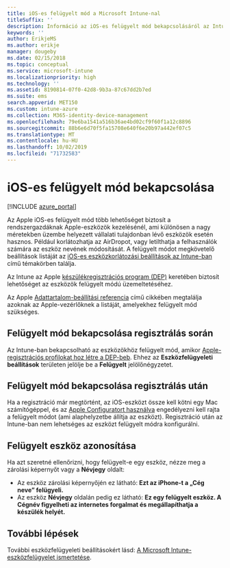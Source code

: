 ```yaml
---
title: iOS-es felügyelt mód a Microsoft Intune-nal
titleSuffix: ''
description: Információ az iOS-es felügyelt mód bekapcsolásáról az Intune-ban.
keywords: ''
author: ErikjeMS
ms.author: erikje
manager: dougeby
ms.date: 02/15/2018
ms.topic: conceptual
ms.service: microsoft-intune
ms.localizationpriority: high
ms.technology: ''
ms.assetid: 8190814-07f0-42d8-9b3a-87c67dd2b7ed
ms.suite: ems
search.appverid: MET150
ms.custom: intune-azure
ms.collection: M365-identity-device-management
ms.openlocfilehash: 79e6ba1541a516b36ae4bd02cf9f60f1a12c8896
ms.sourcegitcommit: 88b6e6d70f5fa15708e640f6e20b97a442ef07c5
ms.translationtype: MT
ms.contentlocale: hu-HU
ms.lasthandoff: 10/02/2019
ms.locfileid: "71732583"
---
```

# <a name="turn-on-ios-supervised-mode"></a>iOS-es felügyelt mód bekapcsolása


[!INCLUDE [azure_portal](../includes/azure_portal.md)]

Az Apple iOS-es felügyelt mód több lehetőséget biztosít a rendszergazdáknak Apple-eszközök kezelésénél, ami különösen a nagy méretekben üzembe helyezett vállalati tulajdonban lévő eszközök esetén hasznos. Például korlátozhatja az AirDropot, vagy letilthatja a felhasználók számára az eszköz nevének módosítását. A felügyelt módot megkövetelő beállítások listáját az [iOS-es eszközkorlátozási beállítások az Intune-ban](../configuration/device-restrictions-ios.md) című témakörben találja.

Az Intune az Apple [készülékregisztrációs program (DEP)](../enrollment/device-enrollment-program-enroll-ios.md) keretében biztosít lehetőséget az eszközök felügyelt módú üzemeltetéséhez.

Az Apple [Adattartalom-beállítási referencia](http://help.apple.com/configurator/mac/2.4/#/cad5370d089) című cikkében megtalálja azoknak az Apple-vezérlőknek a listáját, amelyekhez felügyelt mód szükséges.

## <a name="turn-on-supervised-mode-during-enrollment"></a>Felügyelt mód bekapcsolása regisztrálás során

Az Intune-ban bekapcsolható az eszközökhöz felügyelt mód, amikor [Apple-regisztrációs profilokat hoz létre a DEP-beb](../enrollment/device-enrollment-program-enroll-ios.md#create-an-apple-enrollment-profile). Ehhez az **Eszközfelügyeleti beállítások** területen jelölje be a **Felügyelt** jelölőnégyzetet.

## <a name="turn-on-supervised-mode-after-enrollment"></a>Felügyelt mód bekapcsolása regisztrálás után

Ha a regisztráció már megtörtént, az iOS-eszközt össze kell kötni egy Mac számítógéppel, és az [Apple Configuratort használva](../enrollment/apple-configurator-enroll-ios.md) engedélyezni kell rajta a felügyelt módot (ami alaphelyzetbe állítja az eszközt). Regisztráció után az Intune-ban nem lehetséges az eszközt felügyelt módra konfigurálni.

## <a name="identify-a-supervised-device"></a>Felügyelt eszköz azonosítása

Ha azt szeretné ellenőrizni, hogy felügyelt-e egy eszköz, nézze meg a zárolási képernyőt vagy a **Névjegy** oldalt:
- Az eszköz zárolási képernyőjén ez látható: **Ezt az iPhone-t a „Cég neve” felügyeli.**
- Az eszköz **Névjegy** oldalán pedig ez látható: **Ez egy felügyelt eszköz. A Cégnév figyelheti az internetes forgalmat és megállapíthatja a készülék helyét.**

## <a name="next-steps"></a>További lépések

További eszközfelügyeleti beállításokért lásd: [A Microsoft Intune-eszközfelügyelet ismertetése](device-management.md).

